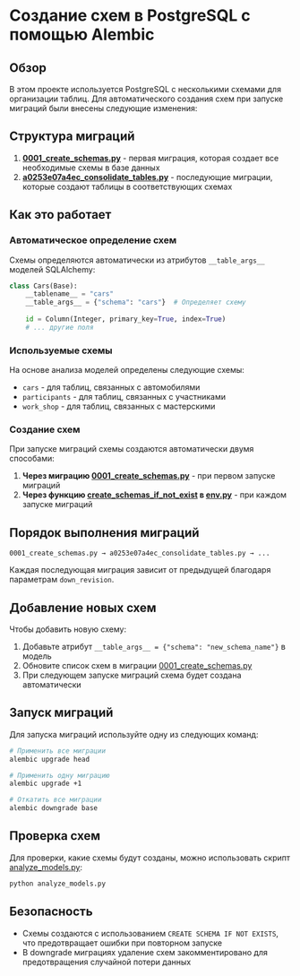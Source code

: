 # Создание схем в PostgreSQL с помощью Alembic

## Обзор

В этом проекте используется PostgreSQL с несколькими схемами для организации таблиц. Для автоматического создания схем при запуске миграций были внесены следующие изменения:

## Структура миграций

1. **[0001_create_schemas.py](file:///Volumes/D/Documents/work/driveusta/driveusta_back/alembic/versions/0001_create_schemas.py)** - первая миграция, которая создает все необходимые схемы в базе данных
2. **[a0253e07a4ec_consolidate_tables.py](file:///Volumes/D/Documents/work/driveusta/driveusta_back/alembic/versions/a0253e07a4ec_consolidate_tables.py)** - последующие миграции, которые создают таблицы в соответствующих схемах

## Как это работает

### Автоматическое определение схем

Схемы определяются автоматически из атрибутов `__table_args__` моделей SQLAlchemy:

```python
class Cars(Base):
    __tablename__ = "cars"
    __table_args__ = {"schema": "cars"}  # Определяет схему
    
    id = Column(Integer, primary_key=True, index=True)
    # ... другие поля
```

### Используемые схемы

На основе анализа моделей определены следующие схемы:
- `cars` - для таблиц, связанных с автомобилями
- `participants` - для таблиц, связанных с участниками
- `work_shop` - для таблиц, связанных с мастерскими

### Создание схем

При запуске миграций схемы создаются автоматически двумя способами:

1. **Через миграцию [0001_create_schemas.py](file:///Volumes/D/Documents/work/driveusta/driveusta_back/alembic/versions/0001_create_schemas.py)** - при первом запуске миграций
2. **Через функцию [create_schemas_if_not_exist](file:///Volumes/D/Documents/work/driveusta/driveusta_back/alembic/env.py#L35-L72) в [env.py](file:///Volumes/D/Documents/work/driveusta/driveusta_back/alembic/env.py)** - при каждом запуске миграций

## Порядок выполнения миграций

```
0001_create_schemas.py → a0253e07a4ec_consolidate_tables.py → ...
```

Каждая последующая миграция зависит от предыдущей благодаря параметрам `down_revision`.

## Добавление новых схем

Чтобы добавить новую схему:

1. Добавьте атрибут `__table_args__ = {"schema": "new_schema_name"}` в модель
2. Обновите список схем в миграции [0001_create_schemas.py](file:///Volumes/D/Documents/work/driveusta/driveusta_back/alembic/versions/0001_create_schemas.py)
3. При следующем запуске миграций схема будет создана автоматически

## Запуск миграций

Для запуска миграций используйте одну из следующих команд:

```bash
# Применить все миграции
alembic upgrade head

# Применить одну миграцию
alembic upgrade +1

# Откатить все миграции
alembic downgrade base
```

## Проверка схем

Для проверки, какие схемы будут созданы, можно использовать скрипт [analyze_models.py](file:///Volumes/D/Documents/work/driveusta/driveusta_back/analyze_models.py):

```bash
python analyze_models.py
```

## Безопасность

- Схемы создаются с использованием `CREATE SCHEMA IF NOT EXISTS`, что предотвращает ошибки при повторном запуске
- В downgrade миграциях удаление схем закомментировано для предотвращения случайной потери данных